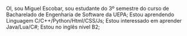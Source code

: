 Ol, sou Miguel Escobar, sou estudante do 3º semestre do curso de Bacharelado de Engenharia de Software da UEPA;
Estou aprendendo Linguagem C/C++/Python/Html/CSS/Js;
Estou interessado em aprender Java/Lua/C#;
Estou no inglês nível B2;

